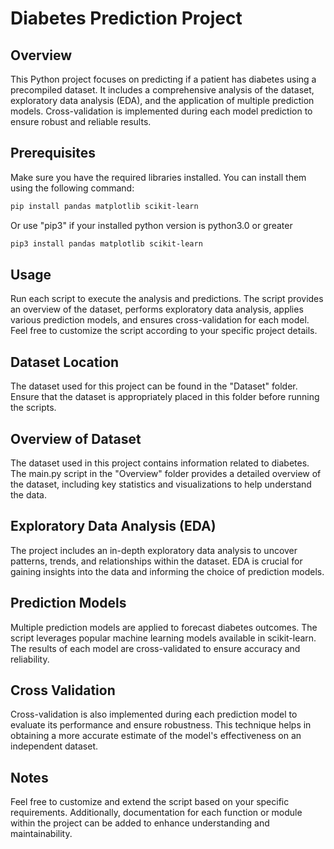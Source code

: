 # Diabetes Prediction Project

## Overview

This Python project focuses on predicting if a patient has diabetes using a precompiled dataset. It includes a comprehensive analysis of the dataset, exploratory data analysis (EDA), and the application of multiple prediction models. Cross-validation is implemented during each model prediction to ensure robust and reliable results.

## Prerequisites

Make sure you have the required libraries installed. You can install them using the following command:

```bash
pip install pandas matplotlib scikit-learn
```
Or use "pip3" if your installed python version is python3.0 or greater

```bash
pip3 install pandas matplotlib scikit-learn
```

## Usage

Run each script to execute the analysis and predictions. The script provides an overview of the dataset, performs exploratory data analysis, applies various prediction models, and ensures cross-validation for each model. Feel free to customize the script according to your specific project details.

## Dataset Location
The dataset used for this project can be found in the "Dataset" folder. Ensure that the dataset is appropriately placed in this folder before running the scripts.

## Overview of Dataset

The dataset used in this project contains information related to diabetes. The main.py script in the "Overview" folder provides a detailed overview of the dataset, including key statistics and visualizations to help understand the data.

## Exploratory Data Analysis (EDA)

The project includes an in-depth exploratory data analysis to uncover patterns, trends, and relationships within the dataset. EDA is crucial for gaining insights into the data and informing the choice of prediction models.

## Prediction Models

Multiple prediction models are applied to forecast diabetes outcomes. The script leverages popular machine learning models available in scikit-learn. The results of each model are cross-validated to ensure accuracy and reliability.

## Cross Validation

Cross-validation is also implemented during each prediction model to evaluate its performance and ensure robustness. This technique helps in obtaining a more accurate estimate of the model's effectiveness on an independent dataset.

## Notes

Feel free to customize and extend the script based on your specific requirements. Additionally, documentation for each function or module within the project can be added to enhance understanding and maintainability.
